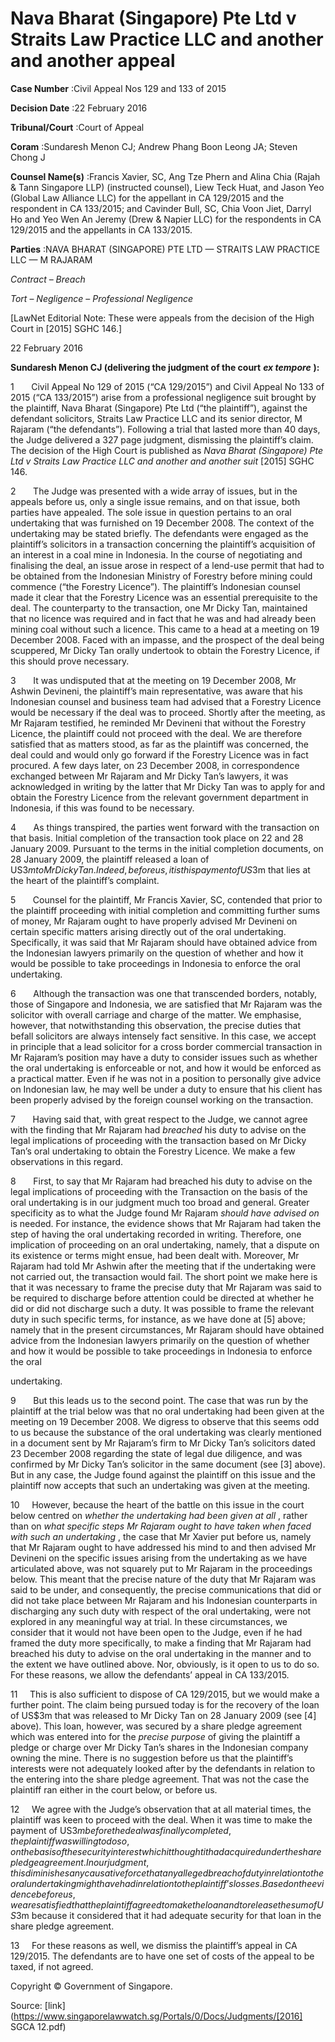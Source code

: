 # Nava Bharat (Singapore) Pte Ltd v Straits Law Practice LLC and another and another appeal 



**Case Number** :Civil Appeal Nos 129 and 133 of 2015 

**Decision Date** :22 February 2016 

**Tribunal/Court** :Court of Appeal 

**Coram** :Sundaresh Menon CJ; Andrew Phang Boon Leong JA; Steven Chong J 

**Counsel Name(s)** :Francis Xavier, SC, Ang Tze Phern and Alina Chia (Rajah & Tann Singapore LLP) (instructed counsel), Liew Teck Huat, and Jason Yeo (Global Law Alliance LLC) for the appellant in CA 129/2015 and the respondent in CA 133/2015; and Cavinder Bull, SC, Chia Voon Jiet, Darryl Ho and Yeo Wen An Jeremy (Drew & Napier LLC) for the respondents in CA 129/2015 and the appellants in CA 133/2015. 

**Parties** :NAVA BHARAT (SINGAPORE) PTE LTD — STRAITS LAW PRACTICE LLC — M RAJARAM 

_Contract_ – _Breach_ 

_Tort_ – _Negligence_ – _Professional Negligence_ 

[LawNet Editorial Note: These were appeals from the decision of the High Court in <span class="citation">[2015] SGHC 146</span>.] 

22 February 2016 

**Sundaresh Menon CJ (delivering the judgment of the court** **_ex tempore_** **):** 

1       Civil Appeal No 129 of 2015 (“CA 129/2015”) and Civil Appeal No 133 of 2015 (“CA 133/2015”) arise from a professional negligence suit brought by the plaintiff, Nava Bharat (Singapore) Pte Ltd (“the plaintiff”), against the defendant solicitors, Straits Law Practice LLC and its senior director, M Rajaram (“the defendants”). Following a trial that lasted more than 40 days, the Judge delivered a 327 page judgment, dismissing the plaintiff’s claim. The decision of the High Court is published as _Nava Bharat (Singapore) Pte Ltd v Straits Law Practice LLC and another and another suit_ <span class="citation">[2015] SGHC 146</span>. 

2       The Judge was presented with a wide array of issues, but in the appeals before us, only a single issue remains, and on that issue, both parties have appealed. The sole issue in question pertains to an oral undertaking that was furnished on 19 December 2008. The context of the undertaking may be stated briefly. The defendants were engaged as the plaintiff’s solicitors in a transaction concerning the plaintiff’s acquisition of an interest in a coal mine in Indonesia. In the course of negotiating and finalising the deal, an issue arose in respect of a lend-use permit that had to be obtained from the Indonesian Ministry of Forestry before mining could commence (“the Forestry Licence”). The plaintiff’s Indonesian counsel made it clear that the Forestry Licence was an essential prerequisite to the deal. The counterparty to the transaction, one Mr Dicky Tan, maintained that no licence was required and in fact that he was and had already been mining coal without such a licence. This came to a head at a meeting on 19 December 2008. Faced with an impasse, and the prospect of the deal being scuppered, Mr Dicky Tan orally undertook to obtain the Forestry Licence, if this should prove necessary. 


3       It was undisputed that at the meeting on 19 December 2008, Mr Ashwin Devineni, the plaintiff’s main representative, was aware that his Indonesian counsel and business team had advised that a Forestry Licence would be necessary if the deal was to proceed. Shortly after the meeting, as Mr Rajaram testified, he reminded Mr Devineni that without the Forestry Licence, the plaintiff could not proceed with the deal. We are therefore satisfied that as matters stood, as far as the plaintiff was concerned, the deal could and would only go forward if the Forestry Licence was in fact procured. A few days later, on 23 December 2008, in correspondence exchanged between Mr Rajaram and Mr Dicky Tan’s lawyers, it was acknowledged in writing by the latter that Mr Dicky Tan was to apply for and obtain the Forestry Licence from the relevant government department in Indonesia, if this was found to be necessary. 

4       As things transpired, the parties went forward with the transaction on that basis. Initial completion of the transaction took place on 22 and 28 January 2009. Pursuant to the terms in the initial completion documents, on 28 January 2009, the plaintiff released a loan of US$3m to Mr Dicky Tan. Indeed, before us, it is this payment of US$3m that lies at the heart of the plaintiff’s complaint. 

5       Counsel for the plaintiff, Mr Francis Xavier, SC, contended that prior to the plaintiff proceeding with initial completion and committing further sums of money, Mr Rajaram ought to have properly advised Mr Devineni on certain specific matters arising directly out of the oral undertaking. Specifically, it was said that Mr Rajaram should have obtained advice from the Indonesian lawyers primarily on the question of whether and how it would be possible to take proceedings in Indonesia to enforce the oral undertaking. 

6       Although the transaction was one that transcended borders, notably, those of Singapore and Indonesia, we are satisfied that Mr Rajaram was the solicitor with overall carriage and charge of the matter. We emphasise, however, that notwithstanding this observation, the precise duties that befall solicitors are always intensely fact sensitive. In this case, we accept in principle that a lead solicitor for a cross border commercial transaction in Mr Rajaram’s position may have a duty to consider issues such as whether the oral undertaking is enforceable or not, and how it would be enforced as a practical matter. Even if he was not in a position to personally give advice on Indonesian law, he may well be under a duty to ensure that his client has been properly advised by the foreign counsel working on the transaction. 

7       Having said that, with great respect to the Judge, we cannot agree with the finding that Mr Rajaram had _breached_ his duty to advise on the legal implications of proceeding with the transaction based on Mr Dicky Tan’s oral undertaking to obtain the Forestry Licence. We make a few observations in this regard. 

8       First, to say that Mr Rajaram had breached his duty to advise on the legal implications of proceeding with the Transaction on the basis of the oral undertaking is in our judgment much too broad and general. Greater specificity as to what the Judge found Mr Rajaram _should have advised on_ is needed. For instance, the evidence shows that Mr Rajaram had taken the step of having the oral undertaking recorded in writing. Therefore, one implication of proceeding on an oral undertaking, namely, that a dispute on its existence or terms might ensue, had been dealt with. Moreover, Mr Rajaram had told Mr Ashwin after the meeting that if the undertaking were not carried out, the transaction would fail. The short point we make here is that it was necessary to frame the precise duty that Mr Rajaram was said to be required to discharge before attention could be directed at whether he did or did not discharge such a duty. It was possible to frame the relevant duty in such specific terms, for instance, as we have done at [5] above; namely that in the present circumstances, Mr Rajaram should have obtained advice from the Indonesian lawyers primarily on the question of whether and how it would be possible to take proceedings in Indonesia to enforce the oral 


undertaking. 

9       But this leads us to the second point. The case that was run by the plaintiff at the trial below was that no oral undertaking had been given at the meeting on 19 December 2008. We digress to observe that this seems odd to us because the substance of the oral undertaking was clearly mentioned in a document sent by Mr Rajaram’s firm to Mr Dicky Tan’s solicitors dated 23 December 2008 regarding the state of legal due diligence, and was confirmed by Mr Dicky Tan’s solicitor in the same document (see [3] above). But in any case, the Judge found against the plaintiff on this issue and the plaintiff now accepts that such an undertaking was given at the meeting. 

10     However, because the heart of the battle on this issue in the court below centred on _whether the undertaking had been given at all_ , rather than on _what specific steps Mr Rajaram ought to have taken when faced with such an undertaking_ , the case that Mr Xavier put before us, namely that Mr Rajaram ought to have addressed his mind to and then advised Mr Devineni on the specific issues arising from the undertaking as we have articulated above, was not squarely put to Mr Rajaram in the proceedings below. This meant that the precise nature of the duty that Mr Rajaram was said to be under, and consequently, the precise communications that did or did not take place between Mr Rajaram and his Indonesian counterparts in discharging any such duty with respect of the oral undertaking, were not explored in any meaningful way at trial. In these circumstances, we consider that it would not have been open to the Judge, even if he had framed the duty more specifically, to make a finding that Mr Rajaram had breached his duty to advise on the oral undertaking in the manner and to the extent we have outlined above. Nor, obviously, is it open to us to do so. For these reasons, we allow the defendants’ appeal in CA 133/2015. 

11     This is also sufficient to dispose of CA 129/2015, but we would make a further point. The claim being pursued today is for the recovery of the loan of US$3m that was released to Mr Dicky Tan on 28 January 2009 (see [4] above). This loan, however, was secured by a share pledge agreement which was entered into for the _precise purpose_ of giving the plaintiff a pledge or charge over Mr Dicky Tan’s shares in the Indonesian company owning the mine. There is no suggestion before us that the plaintiff’s interests were not adequately looked after by the defendants in relation to the entering into the share pledge agreement. That was not the case the plaintiff ran either in the court below, or before us. 

12     We agree with the Judge’s observation that at all material times, the plaintiff was keen to proceed with the deal. When it was time to make the payment of US$3m before the deal was finally completed, the plaintiff was willing to do so, on the basis of the security interest which it thought it had acquired under the share pledge agreement. In our judgment, this diminishes any causative force that any alleged breach of duty in relation to the oral undertaking might have had in relation to the plaintiff’s losses. Based on the evidence before us, we are satisfied that the plaintiff agreed to make the loan and to release the sum of US$3m because it considered that it had adequate security for that loan in the share pledge agreement. 

13     For these reasons as well, we dismiss the plaintiff’s appeal in CA 129/2015. The defendants are to have one set of costs of the appeal to be taxed, if not agreed. 

 Copyright © Government of Singapore. 


Source: [link](https://www.singaporelawwatch.sg/Portals/0/Docs/Judgments/[2016] SGCA 12.pdf)
